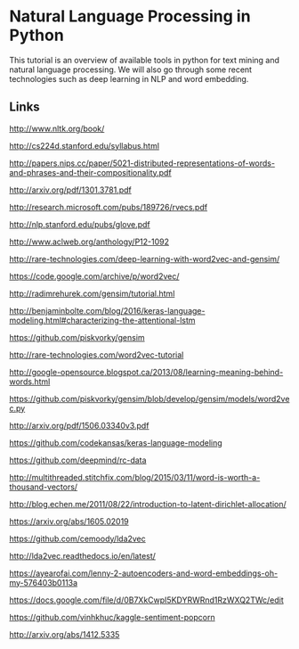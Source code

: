 # Natural Language Processing in Python

This tutorial is an overview of available tools in python for text mining
and natural language processing. We will also go through some recent technologies
such as deep learning in NLP and word embedding. 

## Links

<http://www.nltk.org/book/>

<http://cs224d.stanford.edu/syllabus.html>

<http://papers.nips.cc/paper/5021-distributed-representations-of-words-and-phrases-and-their-compositionality.pdf>

<http://arxiv.org/pdf/1301.3781.pdf>

<http://research.microsoft.com/pubs/189726/rvecs.pdf>

<http://nlp.stanford.edu/pubs/glove.pdf>

<http://www.aclweb.org/anthology/P12-1092>


<http://rare-technologies.com/deep-learning-with-word2vec-and-gensim/>

<https://code.google.com/archive/p/word2vec/>

<http://radimrehurek.com/gensim/tutorial.html>

<http://benjaminbolte.com/blog/2016/keras-language-modeling.html#characterizing-the-attentional-lstm>

<https://github.com/piskvorky/gensim>

<http://rare-technologies.com/word2vec-tutorial>

<http://google-opensource.blogspot.ca/2013/08/learning-meaning-behind-words.html>

<https://github.com/piskvorky/gensim/blob/develop/gensim/models/word2vec.py>

<http://arxiv.org/pdf/1506.03340v3.pdf>

<https://github.com/codekansas/keras-language-modeling>

<https://github.com/deepmind/rc-data>

<http://multithreaded.stitchfix.com/blog/2015/03/11/word-is-worth-a-thousand-vectors/>

<http://blog.echen.me/2011/08/22/introduction-to-latent-dirichlet-allocation/>

<https://arxiv.org/abs/1605.02019>

<https://github.com/cemoody/lda2vec>

<http://lda2vec.readthedocs.io/en/latest/>

<https://ayearofai.com/lenny-2-autoencoders-and-word-embeddings-oh-my-576403b0113a>

<https://docs.google.com/file/d/0B7XkCwpI5KDYRWRnd1RzWXQ2TWc/edit>

<https://github.com/vinhkhuc/kaggle-sentiment-popcorn>

<http://arxiv.org/abs/1412.5335>
